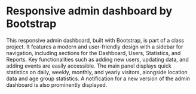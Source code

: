 # Responsive admin dashboard by Bootstrap

This responsive admin dashboard, built with Bootstrap, is part of a class project. It features a modern and user-friendly design with a sidebar for navigation, including sections for the Dashboard, Users, Statistics, and Reports. Key functionalities such as adding new users, updating data, and adding events are easily accessible. The main panel displays quick statistics on daily, weekly, monthly, and yearly visitors, alongside location data and age group statistics. A notification for a new version of the admin dashboard is also prominently displayed.
